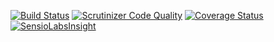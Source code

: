 [![Build Status](https://travis-ci.org/ArthurHlt/sphring.svg?branch=master)](https://travis-ci.org/ArthurHlt/sphring) [![Scrutinizer Code Quality](https://scrutinizer-ci.com/g/ArthurHlt/sphring/badges/quality-score.png?b=master)](https://scrutinizer-ci.com/g/ArthurHlt/sphring/?branch=master) [![Coverage Status](https://coveralls.io/repos/ArthurHlt/sphring/badge.png?branch=master&refreshe)](https://coveralls.io/r/ArthurHlt/sphring?branch=master&refreshe)
[![SensioLabsInsight](https://insight.sensiolabs.com/projects/99d94bef-8457-4395-a5c6-809ef2af1b4a/small.png)](https://insight.sensiolabs.com/projects/99d94bef-8457-4395-a5c6-809ef2af1b4a)

